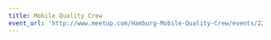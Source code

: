 ```yaml
---
title: Mobile Quality Crew
event_url: 'http://www.meetup.com/Hamburg-Mobile-Quality-Crew/events/225367545/'
---
```

